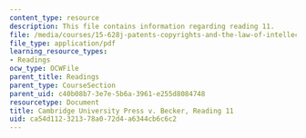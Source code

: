 ```yaml
---
content_type: resource
description: This file contains information regarding reading 11.
file: /media/courses/15-628j-patents-copyrights-and-the-law-of-intellectual-property-spring-2013/ca54d112321378a072d4a6344cb6c6c2_MIT15_628JS13_read11.pdf
file_type: application/pdf
learning_resource_types:
- Readings
ocw_type: OCWFile
parent_title: Readings
parent_type: CourseSection
parent_uid: c40b08b7-3e7e-5b6a-3961-e255d8084748
resourcetype: Document
title: Cambridge University Press v. Becker, Reading 11
uid: ca54d112-3213-78a0-72d4-a6344cb6c6c2
---
```

